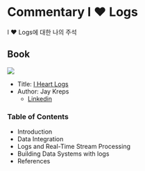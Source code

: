 # Commentary I ❤️ Logs

I ❤️ Logs에 대한 나의 주석

## Book

![](https://covers.oreillystatic.com/images/0636920034339/cat.gif)

- Title: [I Heart Logs](http://shop.oreilly.com/product/0636920034339.do) 
- Author: Jay Kreps
    - [Linkedin](https://www.linkedin.com/in/jaykreps)

### Table of Contents

- Introduction
- Data Integration
- Logs and Real-Time Stream Processing
- Building Data Systems with logs
- References
